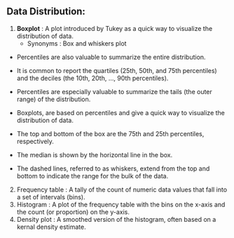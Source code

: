 ## Data Distribution:

1. **Boxplot** : A plot introduced by Tukey as a quick way to visualize the distribution of data.
   - Synonyms : Box and whiskers plot

- Percentiles are also valuable to summarize the entire distribution. 
- It is common to report the quartiles (25th, 50th, and 75th percentiles) and the deciles (the 10th, 20th, …, 90th percentiles). 
- Percentiles are especially valuable to summarize the tails (the outer range) of the distribution. 

- Boxplots, are based on percentiles and give a quick way to visualize the distribution of data.
- The top and bottom of the box are the 75th and 25th percentiles, respectively. 
- The median is shown by the horizontal line in the box. 
- The dashed lines, referred to as whiskers, extend from the top and bottom to indicate the range for the bulk of the data. 

2. Frequency table : A tally of the count of numeric data values that fall into a set of intervals (bins).
3. Histogram : A plot of the frequency table with the bins on the x-axis and the count (or proportion) on the y-axis.
4. Density plot : A smoothed version of the histogram, often based on a kernal density estimate.

